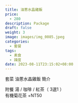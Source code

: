 ```yaml
---
title: 油蔥水晶雞飯
price:
  - 280
description: Package
draft: false
weight: 3
image: images/img_0085.jpeg
categories:
  - 套餐
tags:
  - 素食
  - 辣度
date: 2023-08-11T23:15:02+08:00
---
```


套菜 油蔥水晶雞飯 簡介

  附餐  湯 / 咖啡 / 紅茶（ 3選1 ）\
  有機菊花茶 +NT50
